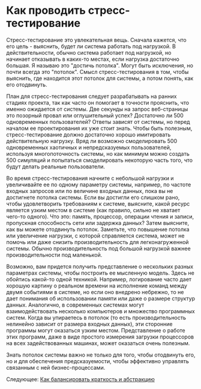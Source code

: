 # Как проводить стресс-тестирование
[//]: # (Version:1.0.0)
Стресс-тестирование это увлекательная вещь. Сначала кажется, что его цель - выяснить, будет ли система работать под нагрузкой. В действительности, обычно система работает под нагрузкой, но начинает отказывать в каких-то местах, если нагрузка достаточно большая. Я называю это "достичь потолка". Могут быть исключения, но почти всегда это "потолок". Смысл стресс-тестирования в том, чтобы выяснить, где находится этот потолок для системы, а потом понять, как его отодвинуть.

План для стресс-тестирования следует разрабатывать на ранних стадиях проекта, так как часто он помогает в точности прояснить, что именно ожидается от системы. Две секунды на запрос веб-страницы это позорный провал или оглушительный успех? Достаточно ли 500 одновременных пользователей? Ответы зависят от системы, но перед началом ее проектирования их уже стоит знать. Чтобы быть полезным, стресс-тестирование должно достаточно хорошо имитировать действительную нагрузку. Вряд ли возможно смоделировать 500 одновременных хаотичных и непредсказуемых пользователей, используя многопоточность системы, но как минимум можно создать 500 симуляций и попытаться смоделировать некоторую часть того, что будут делать реальные пользователи.

Во время стресс-тестирования начните с небольшой нагрузки и увеличивайте ее по одному параметру системы, например, по частоте входных запросов или по величине входных данных, пока вы не достигнете потолка системы. Если вы достигли его слишком рано, чтобы удовлетворить требованиям к системе, выясните, какой ресурс является узким местом в системе (как правило, сильно не хватает чего-то одного). Что это: память, процессор, операции чтения и записи, пропускная способность сети или задержка данных? Затем выясните, как вы можете отодвинуть потолок. Заметьте, что повышение потолка или увеличение нагрузки, с которой справляется система, может не помочь или даже снизить производительность для легконагруженной системы. Обычно производительность под большой нагрузкой важнее производительности под маленькой.

Возможно, вам придется получить представление о нескольких разных параметрах системы, чтобы построить ее мысленную модель. Здесь не обойтись какой-то одной техникой. Например, логирование часто дает хорошую картину о реальном времени на исполнение команд между двумя событиями в системе, но если оно внедрено небрежно, то не дает понимания об использовании памяти или даже о размере структур данных. Аналогично, в современных системах могут взаимодействовать несколько компьютеров и множество программных систем. Когда вы упираетесь в потолок (то есть производительность нелинейно зависит от размера входных данных), эти сторонние программы могут оказаться узким местом. Представление о работе этих программ, даже в виде простого измерения загрузки процессоров на всех задействованных машинах, может оказаться очень полезным.

Знать потолок системы важно не только для того, чтобы отодвинуть его, но и для обеспечения предсказуемости, чтобы эффективно управлять связанным с ней бизнес-процессами.

Следующее: [Как балансировать краткость и абстракцию](05-How-to-Balance-Brevity-and-Abstraction.md)